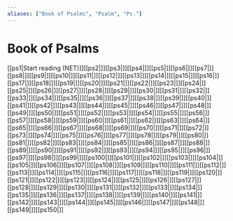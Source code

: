 ```yaml
---
aliases: ["Book of Psalms", "Psalm", "Ps."]
---
```

# Book of Psalms
[[ps1|Start reading (NET)]][[ps2|]][[ps3|]][[ps4|]][[ps5|]][[ps6|]][[ps7|]][[ps8|]][[ps9|]][[ps10|]][[ps11|]][[ps12|]][[ps13|]][[ps14|]][[ps15|]][[ps16|]][[ps17|]][[ps18|]][[ps19|]][[ps20|]][[ps21|]][[ps22|]][[ps23|]][[ps24|]][[ps25|]][[ps26|]][[ps27|]][[ps28|]][[ps29|]][[ps30|]][[ps31|]][[ps32|]][[ps33|]][[ps34|]][[ps35|]][[ps36|]][[ps37|]][[ps38|]][[ps39|]][[ps40|]][[ps41|]][[ps42|]][[ps43|]][[ps44|]][[ps45|]][[ps46|]][[ps47|]][[ps48|]][[ps49|]][[ps50|]][[ps51|]][[ps52|]][[ps53|]][[ps54|]][[ps55|]][[ps56|]][[ps57|]][[ps58|]][[ps59|]][[ps60|]][[ps61|]][[ps62|]][[ps63|]][[ps64|]][[ps65|]][[ps66|]][[ps67|]][[ps68|]][[ps69|]][[ps70|]][[ps71|]][[ps72|]][[ps73|]][[ps74|]][[ps75|]][[ps76|]][[ps77|]][[ps78|]][[ps79|]][[ps80|]][[ps81|]][[ps82|]][[ps83|]][[ps84|]][[ps85|]][[ps86|]][[ps87|]][[ps88|]][[ps89|]][[ps90|]][[ps91|]][[ps92|]][[ps93|]][[ps94|]][[ps95|]][[ps96|]][[ps97|]][[ps98|]][[ps99|]][[ps100|]][[ps101|]][[ps102|]][[ps103|]][[ps104|]][[ps105|]][[ps106|]][[ps107|]][[ps108|]][[ps109|]][[ps110|]][[ps111|]][[ps112|]][[ps113|]][[ps114|]][[ps115|]][[ps116|]][[ps117|]][[ps118|]][[ps119|]][[ps120|]][[ps121|]][[ps122|]][[ps123|]][[ps124|]][[ps125|]][[ps126|]][[ps127|]][[ps128|]][[ps129|]][[ps130|]][[ps131|]][[ps132|]][[ps133|]][[ps134|]][[ps135|]][[ps136|]][[ps137|]][[ps138|]][[ps139|]][[ps140|]][[ps141|]][[ps142|]][[ps143|]][[ps144|]][[ps145|]][[ps146|]][[ps147|]][[ps148|]][[ps149|]][[ps150|]]
